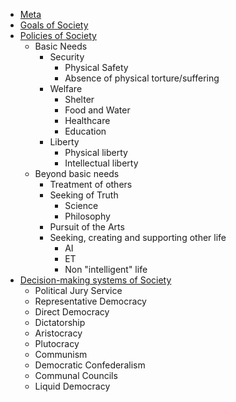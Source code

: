 * [Meta](meta.md)
* [Goals of Society](goals.md)
* [Policies of Society](policies.md)
   * Basic Needs
     * Security
       * Physical Safety
       * Absence of physical torture/suffering
     * Welfare
       * Shelter
       * Food and Water
       * Healthcare
       * Education
     * Liberty
       * Physical liberty
       * Intellectual liberty
  * Beyond basic needs
    * Treatment of others
    * Seeking of Truth
      * Science
      * Philosophy
    * Pursuit of the Arts
    * Seeking, creating and supporting other life
      * AI
      * ET
      * Non "intelligent" life
* [Decision-making systems of Society](decisionmaking.md)
  * Political Jury Service
  * Representative Democracy
  * Direct Democracy
  * Dictatorship
  * Aristocracy 
  * Plutocracy 
  * Communism
  * Democratic Confederalism
  * Communal Councils
  * Liquid Democracy
